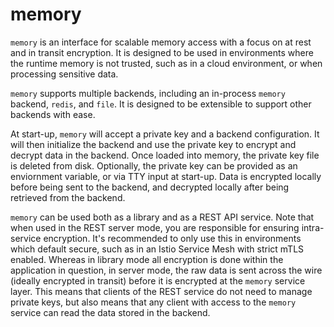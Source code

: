 # memory

`memory` is an interface for scalable memory access with a focus on at rest and in transit encryption. It is designed to be used in environments where the runtime memory is not trusted, such as in a cloud environment, or when processing sensitive data.

`memory` supports multiple backends, including an in-process `memory` backend, `redis`, and `file`. It is designed to be extensible to support other backends with ease.

At start-up, `memory` will accept a private key and a backend configuration. It will then initialize the backend and use the private key to encrypt and decrypt data in the backend. Once loaded into memory, the private key file is deleted from disk. Optionally, the private key can be provided as an enviornment variable, or via TTY input at start-up. Data is encrypted locally before being sent to the backend, and decrypted locally after being retrieved from the backend.

`memory` can be used both as a library and as a REST API service. Note that when used in the REST server mode, you are responsible for ensuring intra-service encryption. It's recommended to only use this in environments which default secure, such as in an Istio Service Mesh with strict mTLS enabled. Whereas in library mode all encryption is done within the application in question, in server mode, the raw data is sent across the wire (ideally encrypted in transit) before it is encrypted at the `memory` service layer. This means that clients of the REST service do not need to manage private keys, but also means that any client with access to the `memory` service can read the data stored in the backend.
